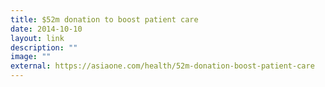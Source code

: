 ```yaml
---
title: $52m donation to boost patient care
date: 2014-10-10
layout: link
description: ""
image: ""
external: https://asiaone.com/health/52m-donation-boost-patient-care
---
```

